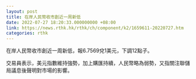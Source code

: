 ```yaml
---
layout: post
title: 在岸人民幣收市創近一周新低
date: 2022-07-27 18:20:33.000000000 +08:00
link: https://news.rthk.hk/rthk/ch/component/k2/1659611-20220727.htm
categories: rthk
---
```


在岸人民幣收市創近一周新低，報6.7569兌1美元，下調12點子。

交易員表示，美元指數維持強勢，加上購匯持續，人民幣略為弱勢，又指關注聯儲局議息後聲明對市場的影響。
